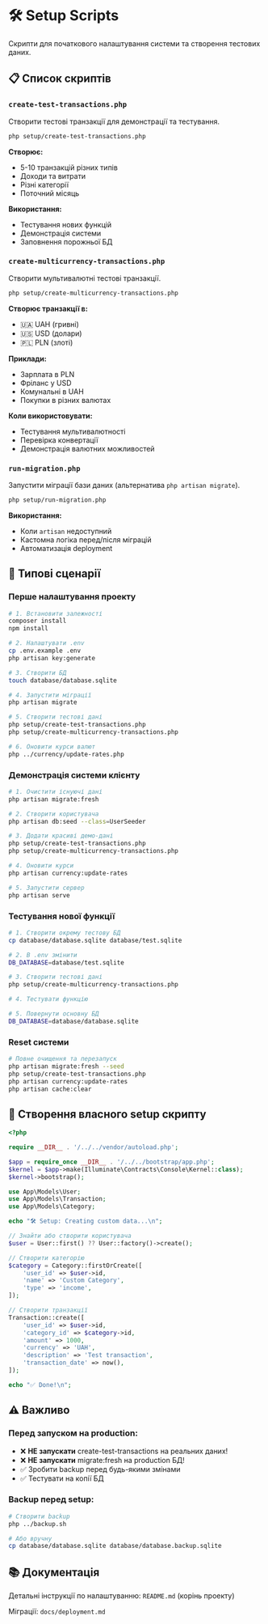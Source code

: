 # 🛠️ Setup Scripts

Скрипти для початкового налаштування системи та створення тестових даних.

## 📋 Список скриптів

### `create-test-transactions.php`
Створити тестові транзакції для демонстрації та тестування.

```bash
php setup/create-test-transactions.php
```

**Створює:**
- 5-10 транзакцій різних типів
- Доходи та витрати
- Різні категорії
- Поточний місяць

**Використання:**
- Тестування нових функцій
- Демонстрація системи
- Заповнення порожньої БД

### `create-multicurrency-transactions.php`
Створити мультивалютні тестові транзакції.

```bash
php setup/create-multicurrency-transactions.php
```

**Створює транзакції в:**
- 🇺🇦 UAH (гривні)
- 🇺🇸 USD (долари)
- 🇵🇱 PLN (злоті)

**Приклади:**
- Зарплата в PLN
- Фріланс у USD
- Комунальні в UAH
- Покупки в різних валютах

**Коли використовувати:**
- Тестування мультивалютності
- Перевірка конвертації
- Демонстрація валютних можливостей

### `run-migration.php`
Запустити міграції бази даних (альтернатива `php artisan migrate`).

```bash
php setup/run-migration.php
```

**Використання:**
- Коли `artisan` недоступний
- Кастомна логіка перед/після міграцій
- Автоматизація deployment

## 🎯 Типові сценарії

### Перше налаштування проекту
```bash
# 1. Встановити залежності
composer install
npm install

# 2. Налаштувати .env
cp .env.example .env
php artisan key:generate

# 3. Створити БД
touch database/database.sqlite

# 4. Запустити міграції
php artisan migrate

# 5. Створити тестові дані
php setup/create-test-transactions.php
php setup/create-multicurrency-transactions.php

# 6. Оновити курси валют
php ../currency/update-rates.php
```

### Демонстрація системи клієнту
```bash
# 1. Очистити існуючі дані
php artisan migrate:fresh

# 2. Створити користувача
php artisan db:seed --class=UserSeeder

# 3. Додати красиві демо-дані
php setup/create-test-transactions.php
php setup/create-multicurrency-transactions.php

# 4. Оновити курси
php artisan currency:update-rates

# 5. Запустити сервер
php artisan serve
```

### Тестування нової функції
```bash
# 1. Створити окрему тестову БД
cp database/database.sqlite database/test.sqlite

# 2. В .env змінити
DB_DATABASE=database/test.sqlite

# 3. Створити тестові дані
php setup/create-multicurrency-transactions.php

# 4. Тестувати функцію

# 5. Повернути основну БД
DB_DATABASE=database/database.sqlite
```

### Reset системи
```bash
# Повне очищення та перезапуск
php artisan migrate:fresh --seed
php setup/create-test-transactions.php
php artisan currency:update-rates
php artisan cache:clear
```

## 🔧 Створення власного setup скрипту

```php
<?php

require __DIR__ . '/../../vendor/autoload.php';

$app = require_once __DIR__ . '/../../bootstrap/app.php';
$kernel = $app->make(Illuminate\Contracts\Console\Kernel::class);
$kernel->bootstrap();

use App\Models\User;
use App\Models\Transaction;
use App\Models\Category;

echo "🛠️ Setup: Creating custom data...\n";

// Знайти або створити користувача
$user = User::first() ?? User::factory()->create();

// Створити категорію
$category = Category::firstOrCreate([
    'user_id' => $user->id,
    'name' => 'Custom Category',
    'type' => 'income',
]);

// Створити транзакції
Transaction::create([
    'user_id' => $user->id,
    'category_id' => $category->id,
    'amount' => 1000,
    'currency' => 'UAH',
    'description' => 'Test transaction',
    'transaction_date' => now(),
]);

echo "✅ Done!\n";
```

## ⚠️ Важливо

### Перед запуском на production:
- ❌ **НЕ запускати** create-test-transactions на реальних даних!
- ❌ **НЕ запускати** migrate:fresh на production БД!
- ✅ Зробити backup перед будь-якими змінами
- ✅ Тестувати на копії БД

### Backup перед setup:
```bash
# Створити backup
php ../backup.sh

# Або вручну
cp database/database.sqlite database/database.backup.sqlite
```

## 📚 Документація

Детальні інструкції по налаштуванню: `README.md` (корінь проекту)

Міграції: `docs/deployment.md`
